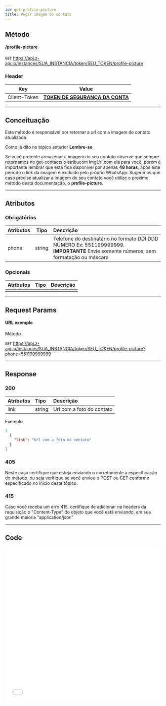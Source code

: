 ```yaml
---
id: get-profile-picture
title: Pegar imagem do contato
---
```


## Método

#### /profile-picture

`GET` https://api.z-api.io/instances/SUA_INSTANCIA/token/SEU_TOKEN/profile-picture

### Header

|      Key       |            Value            |
| :------------: |     :-----------------:     |
|  Client-Token  | **[TOKEN DE SEGURANÇA DA CONTA](../security/client-token)** |
---

## Conceituação

Este método é responsável por retornar a url com a imagem do contato atualizada.

Como já dito no tópico anterior **Lembre-se**

Se você pretente armazenar a imagem do seu contato observe que sempre retornamos no get-contacts o atribucom imgUrl com ela para você, porém é importante lembrar que esta fica disponivel por apenas **48 horas**, após este periodo o link da imagem é excluido pelo próprio WhatsApp. Sugerimos que caso precise atualizar a imagem do seu contato você utilize o proximo método desta documentação, o **profile-picture**.

---

## Atributos

### Obrigatórios

| Atributos | Tipo | Descrição |
| :-- | :-: | :-- |
| phone | string | Telefone do destinatário no formato DDI DDD NÚMERO Ex: 551199999999. **IMPORTANTE** Envie somente números, sem formatação ou máscara |

### Opcionais

| Atributos | Tipo | Descrição |
| :-------- | :--: | :-------- |
|           |      |           |

---

## Request Params

#### URL exemplo

Método

`GET` https://api.z-api.io/instances/SUA_INSTANCIA/token/SEU_TOKEN/profile-picture?phone=551199999999

---

## Response

### 200

| Atributos | Tipo   | Descrição                 |
| :-------- | :----- | :------------------------ |
| link      | string | Url com a foto do contato |

Exemplo

```json
[
  {
    "link": "Url com a foto do contato"
  }
]
```

### 405

Neste caso certifique que esteja enviando o corretamente a especificação do método, ou seja verifique se você enviou o POST ou GET conforme especificado no inicio deste tópico.

### 415

Caso você receba um erro 415, certifique de adicionar na headers da requisição o "Content-Type" do objeto que você está enviando, em sua grande maioria "application/json"

---

## Code

<iframe src="//api.apiembed.com/?source=https://raw.githubusercontent.com/Z-API/z-api-docs/main/json-examples/get-profile-picture.json&targets=all" frameborder="0" scrolling="no" width="100%" height="500px" seamless></iframe>
